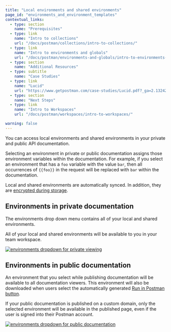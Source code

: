 ```yaml
---
title: "Local environments and shared environments"
page_id: "environments_and_environment_templates"
contextual_links:
  - type: section
    name: "Prerequisites"
  - type: link
    name: "Intro to collections"
    url: "/docs/postman/collections/intro-to-collections/"
  - type: link
    name: "Intro to environments and globals"
    url: "/docs/postman/environments-and-globals/intro-to-environments-and-globals/"
  - type: section
    name: "Additional Resources"
  - type: subtitle
    name: "Case Studies"
  - type: link
    name: "Lucid"
    url: "https://www.getpostman.com/case-studies/Lucid.pdf?_ga=2.132423880.754547870.1571851340-1454169035.1570491567"
  - type: section
    name: "Next Steps"
  - type: link
    name: "Intro to Workspaces"
    url: "/docs/postman/workspaces/intro-to-workspaces/"

warning: false
---
```


You can access local environments and shared environments in your private and public API documentation.

Selecting an environment in private or public documentation assigns those environment variables within the documentation. For example, if you select an environment that has a `foo` variable with the value `bar`, then all occurrences of `{{foo}}` in the request will be replaced with `bar` within the documentation.

Local and shared environments are automatically synced. In addition, they are [encrypted during storage](https://www.getpostman.com/security).

## Environments in private documentation

The environments drop down menu contains all of your local and shared environments.

All of your local and shared environments will be available to you in your team workspace.

[![environments dropdown for private viewing](https://assets.postman.com/postman-docs/WS-docs-private-environment2.png)](https://assets.postman.com/postman-docs/WS-docs-private-environment2.png)

## Environments in public documentation

An environment that you select while publishing documentation will be available to all documentation viewers. This environment will also be downloaded when users select the automatically generated [Run in Postman button](/docs/postman-for-publishers/run-button/using-run-button).

If your public documentation is published on a custom domain, only the selected environment will be available in the published page, even if the user is signed into their Postman account.

[![environments dropdown for public documentation](https://assets.postman.com/postman-docs/WS-docs-public-environMenu010718.png)](https://assets.postman.com/postman-docs/WS-docs-public-environMenu010718.png)
